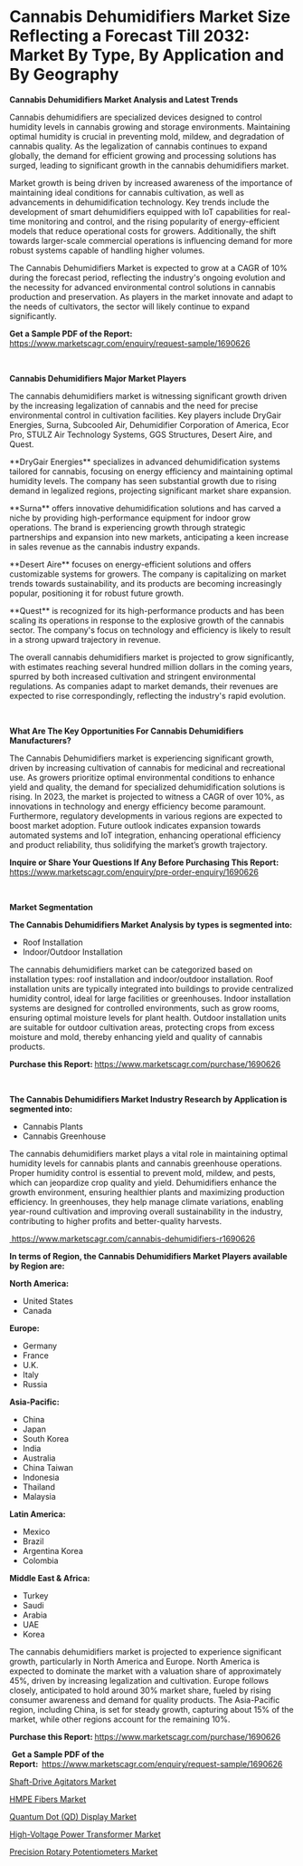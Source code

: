 <p><h1>Cannabis Dehumidifiers Market Size Reflecting a Forecast Till 2032: Market By Type, By Application and By Geography</h1></p><p><strong>Cannabis Dehumidifiers Market Analysis and Latest Trends</strong></p>
<p><p>Cannabis dehumidifiers are specialized devices designed to control humidity levels in cannabis growing and storage environments. Maintaining optimal humidity is crucial in preventing mold, mildew, and degradation of cannabis quality. As the legalization of cannabis continues to expand globally, the demand for efficient growing and processing solutions has surged, leading to significant growth in the cannabis dehumidifiers market.</p><p>Market growth is being driven by increased awareness of the importance of maintaining ideal conditions for cannabis cultivation, as well as advancements in dehumidification technology. Key trends include the development of smart dehumidifiers equipped with IoT capabilities for real-time monitoring and control, and the rising popularity of energy-efficient models that reduce operational costs for growers. Additionally, the shift towards larger-scale commercial operations is influencing demand for more robust systems capable of handling higher volumes.</p><p>The Cannabis Dehumidifiers Market is expected to grow at a CAGR of 10% during the forecast period, reflecting the industry's ongoing evolution and the necessity for advanced environmental control solutions in cannabis production and preservation. As players in the market innovate and adapt to the needs of cultivators, the sector will likely continue to expand significantly.</p></p>
<p><strong>Get a Sample PDF of the Report:&nbsp;</strong> <a href="https://www.marketscagr.com/enquiry/request-sample/1690626?utm_campaign=1905&utm_medium=2&utm_source=Github&utm_content=ia&utm_term=06012025&utm_id=cannabis-dehumidifiers">https://www.marketscagr.com/enquiry/request-sample/1690626</a></p>
<p>&nbsp;</p>
<p><strong>Cannabis Dehumidifiers Major Market Players</strong></p>
<p><p>The cannabis dehumidifiers market is witnessing significant growth driven by the increasing legalization of cannabis and the need for precise environmental control in cultivation facilities. Key players include DryGair Energies, Surna, Subcooled Air, Dehumidifier Corporation of America, Ecor Pro, STULZ Air Technology Systems, GGS Structures, Desert Aire, and Quest.</p><p>**DryGair Energies** specializes in advanced dehumidification systems tailored for cannabis, focusing on energy efficiency and maintaining optimal humidity levels. The company has seen substantial growth due to rising demand in legalized regions, projecting significant market share expansion.</p><p>**Surna** offers innovative dehumidification solutions and has carved a niche by providing high-performance equipment for indoor grow operations. The brand is experiencing growth through strategic partnerships and expansion into new markets, anticipating a keen increase in sales revenue as the cannabis industry expands.</p><p>**Desert Aire** focuses on energy-efficient solutions and offers customizable systems for growers. The company is capitalizing on market trends towards sustainability, and its products are becoming increasingly popular, positioning it for robust future growth.</p><p>**Quest** is recognized for its high-performance products and has been scaling its operations in response to the explosive growth of the cannabis sector. The company's focus on technology and efficiency is likely to result in a strong upward trajectory in revenue.</p><p>The overall cannabis dehumidifiers market is projected to grow significantly, with estimates reaching several hundred million dollars in the coming years, spurred by both increased cultivation and stringent environmental regulations. As companies adapt to market demands, their revenues are expected to rise correspondingly, reflecting the industry's rapid evolution.</p></p>
<p>&nbsp;</p>
<p><strong>What Are The Key Opportunities For Cannabis Dehumidifiers Manufacturers?</strong></p>
<p><p>The Cannabis Dehumidifiers market is experiencing significant growth, driven by increasing cultivation of cannabis for medicinal and recreational use. As growers prioritize optimal environmental conditions to enhance yield and quality, the demand for specialized dehumidification solutions is rising. In 2023, the market is projected to witness a CAGR of over 10%, as innovations in technology and energy efficiency become paramount. Furthermore, regulatory developments in various regions are expected to boost market adoption. Future outlook indicates expansion towards automated systems and IoT integration, enhancing operational efficiency and product reliability, thus solidifying the market’s growth trajectory.</p></p>
<p><strong>Inquire or Share Your Questions If Any Before Purchasing This Report:</strong> <a href="https://www.marketscagr.com/enquiry/pre-order-enquiry/1690626?utm_campaign=1905&utm_medium=2&utm_source=Github&utm_content=ia&utm_term=06012025&utm_id=cannabis-dehumidifiers">https://www.marketscagr.com/enquiry/pre-order-enquiry/1690626</a></p>
<p>&nbsp;</p>
<p><strong>Market Segmentation</strong></p>
<p><strong>The Cannabis Dehumidifiers Market Analysis by types is segmented into:</strong></p>
<p><ul><li>Roof Installation</li><li>Indoor/Outdoor Installation</li></ul></p>
<p><p>The cannabis dehumidifiers market can be categorized based on installation types: roof installation and indoor/outdoor installation. Roof installation units are typically integrated into buildings to provide centralized humidity control, ideal for large facilities or greenhouses. Indoor installation systems are designed for controlled environments, such as grow rooms, ensuring optimal moisture levels for plant health. Outdoor installation units are suitable for outdoor cultivation areas, protecting crops from excess moisture and mold, thereby enhancing yield and quality of cannabis products.</p></p>
<p><strong>Purchase this Report:&nbsp;</strong><a href="https://www.marketscagr.com/purchase/1690626?utm_campaign=1905&utm_medium=2&utm_source=Github&utm_content=ia&utm_term=06012025&utm_id=cannabis-dehumidifiers">https://www.marketscagr.com/purchase/1690626</a></p>
<p>&nbsp;</p>
<p><strong>The Cannabis Dehumidifiers Market Industry Research by Application is segmented into:</strong></p>
<p><ul><li>Cannabis Plants</li><li>Cannabis Greenhouse</li></ul></p>
<p><p>The cannabis dehumidifiers market plays a vital role in maintaining optimal humidity levels for cannabis plants and cannabis greenhouse operations. Proper humidity control is essential to prevent mold, mildew, and pests, which can jeopardize crop quality and yield. Dehumidifiers enhance the growth environment, ensuring healthier plants and maximizing production efficiency. In greenhouses, they help manage climate variations, enabling year-round cultivation and improving overall sustainability in the industry, contributing to higher profits and better-quality harvests.</p></p>
<p><a href="https://www.marketscagr.com/cannabis-dehumidifiers-r1690626?utm_campaign=1905&utm_medium=2&utm_source=Github&utm_content=ia&utm_term=06012025&utm_id=cannabis-dehumidifiers">&nbsp;https://www.marketscagr.com/cannabis-dehumidifiers-r1690626</a></p>
<p><strong>In terms of Region, the Cannabis Dehumidifiers Market Players available by Region are:</strong></p>
<p>
    <p> <strong> North America: </strong>
        <ul>
            <li>United States</li>
            <li>Canada</li>
        </ul>
        </p> 
    <p> <strong> Europe: </strong>
        <ul>
            <li>Germany</li>
            <li>France</li>
            <li>U.K.</li>
            <li>Italy</li>
            <li>Russia</li>
        </ul>
        </p> 
    <p> <strong> Asia-Pacific: </strong>
        <ul>
            <li>China</li>
            <li>Japan</li>
            <li>South Korea</li>
            <li>India</li>
            <li>Australia</li>
            <li>China Taiwan</li>
            <li>Indonesia</li>
            <li>Thailand</li>
            <li>Malaysia</li>
        </ul>
        </p> 
    <p> <strong> Latin America: </strong>
        <ul>
            <li>Mexico</li>
            <li>Brazil</li>
            <li>Argentina Korea</li>
            <li>Colombia</li>
        </ul>
        </p> 
    <p> <strong> Middle East & Africa: </strong>
        <ul>
            <li>Turkey</li>
            <li>Saudi</li>
            <li>Arabia</li>
            <li>UAE</li>
            <li>Korea</li>
        </ul>
    </p>
    </p>
<p><p>The cannabis dehumidifiers market is projected to experience significant growth, particularly in North America and Europe. North America is expected to dominate the market with a valuation share of approximately 45%, driven by increasing legalization and cultivation. Europe follows closely, anticipated to hold around 30% market share, fueled by rising consumer awareness and demand for quality products. The Asia-Pacific region, including China, is set for steady growth, capturing about 15% of the market, while other regions account for the remaining 10%.</p></p>
<p><strong>Purchase this Report: </strong><a href="https://www.marketscagr.com/purchase/1690626?utm_campaign=1905&utm_medium=2&utm_source=Github&utm_content=ia&utm_term=06012025&utm_id=cannabis-dehumidifiers">https://www.marketscagr.com/purchase/1690626</a></p>
<p>&nbsp;<strong>Get a Sample PDF of the Report:&nbsp;&nbsp;</strong><a href="https://www.marketscagr.com/enquiry/request-sample/1690626?utm_campaign=1905&utm_medium=2&utm_source=Github&utm_content=ia&utm_term=06012025&utm_id=cannabis-dehumidifiers">https://www.marketscagr.com/enquiry/request-sample/1690626</a></p>
<p><strong></strong></p>
<p><p><a href="https://www.linkedin.com/pulse/market-insights-shaft-drive-agitators-55-cagr-from-2025-2032-ah1oe?utm_campaign=1905&utm_medium=2&utm_source=Github&utm_content=ia&utm_term=06012025&utm_id=cannabis-dehumidifiers">Shaft-Drive Agitators Market</a></p><p><a href="https://www.linkedin.com/pulse/investment-potential-hmpe-fibers-market-scope-trends-forecasted-pkwrc?utm_campaign=1905&utm_medium=2&utm_source=Github&utm_content=ia&utm_term=06012025&utm_id=cannabis-dehumidifiers">HMPE Fibers Market</a></p><p><a href="https://www.linkedin.com/pulse/market-study-global-quantum-dot-qd-display-2025-2032-size-kv6qe?utm_campaign=1905&utm_medium=2&utm_source=Github&utm_content=ia&utm_term=06012025&utm_id=cannabis-dehumidifiers">Quantum Dot (QD) Display Market</a></p><p><a href="https://www.linkedin.com/pulse/navigating-high-voltage-power-transformer-market-growth-po65e?utm_campaign=1905&utm_medium=2&utm_source=Github&utm_content=ia&utm_term=06012025&utm_id=cannabis-dehumidifiers">High-Voltage Power Transformer Market</a></p><p><a href="https://www.linkedin.com/pulse/detailed-analysis-size-precision-rotary-potentiometers-market-bvptf?utm_campaign=1905&utm_medium=2&utm_source=Github&utm_content=ia&utm_term=06012025&utm_id=cannabis-dehumidifiers">Precision Rotary Potentiometers Market</a></p></p>